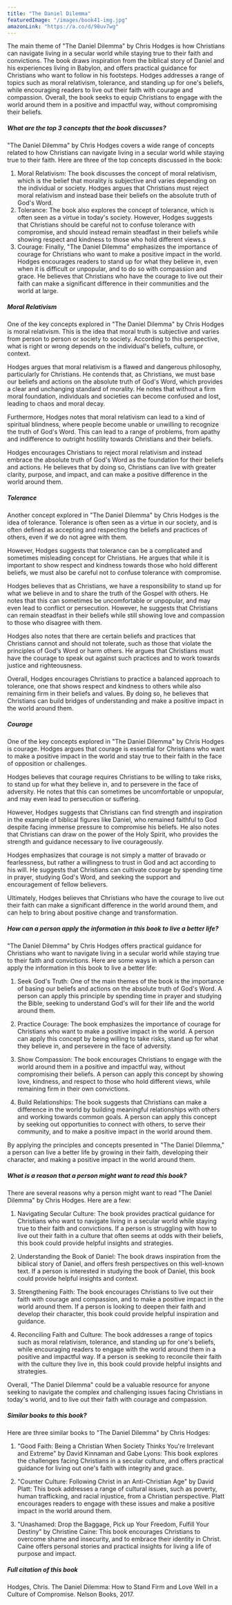 ```yaml
---
title: "The Daniel Dilemma"
featuredImage: "/images/book41-img.jpg"
amazonLink: "https://a.co/d/98uv7wg"
---
```


<!-- Main Theme Details -->

The main theme of "The Daniel Dilemma" by Chris Hodges is how
Christians can navigate living in a secular world while staying true
to their faith and convictions. The book draws inspiration from the
biblical story of Daniel and his experiences living in Babylon, and
offers practical guidance for Christians who want to follow in his
footsteps. Hodges addresses a range of topics such as moral
relativism, tolerance, and standing up for one's beliefs, while
encouraging readers to live out their faith with courage and
compassion. Overall, the book seeks to equip Christians to engage
with the world around them in a positive and impactful way, without
compromising their beliefs.

##### What are the top 3 concepts that the book discusses?

"The Daniel Dilemma" by Chris Hodges covers a wide range of concepts
related to how Christians can navigate living in a secular world
while staying true to their faith. Here are three of the top
concepts discussed in the book:

1. Moral Relativism: The book discusses the concept of moral
   relativism, which is the belief that morality is subjective and
   varies depending on the individual or society. Hodges argues that
   Christians must reject moral relativism and instead base their
   beliefs on the absolute truth of God's Word.
1. Tolerance: The book also explores the concept of tolerance, which
   is often seen as a virtue in today's society. However, Hodges
   suggests that Christians should be careful not to confuse
   tolerance with compromise, and should instead remain steadfast in
   their beliefs while showing respect and kindness to those who hold
   different views.s
1. Courage: Finally, "The Daniel Dilemma" emphasizes the importance
   of courage for Christians who want to make a positive impact in
   the world. Hodges encourages readers to stand up for what they
   believe in, even when it is difficult or unpopular, and to do so
   with compassion and grace. He believes that Christians who have
   the courage to live out their faith can make a significant
   difference in their communities and the world at large.

##### Moral Relativism

One of the key concepts explored in "The Daniel Dilemma" by Chris Hodges is moral relativism. This is the idea that moral truth is subjective and varies from person to person or society to society. According to this perspective, what is right or wrong depends on the individual's beliefs, culture, or context.

Hodges argues that moral relativism is a flawed and dangerous philosophy, particularly for Christians. He contends that, as Christians, we must base our beliefs and actions on the absolute truth of God's Word, which provides a clear and unchanging standard of morality. He notes that without a firm moral foundation, individuals and societies can become confused and lost, leading to chaos and moral decay.

Furthermore, Hodges notes that moral relativism can lead to a kind of spiritual blindness, where people become unable or unwilling to recognize the truth of God's Word. This can lead to a range of problems, from apathy and indifference to outright hostility towards Christians and their beliefs.

Hodges encourages Christians to reject moral relativism and instead embrace the absolute truth of God's Word as the foundation for their beliefs and actions. He believes that by doing so, Christians can live with greater clarity, purpose, and impact, and can make a positive difference in the world around them.

##### Tolerance

Another concept explored in "The Daniel Dilemma" by Chris Hodges is the idea of tolerance. Tolerance is often seen as a virtue in our society, and is often defined as accepting and respecting the beliefs and practices of others, even if we do not agree with them.

However, Hodges suggests that tolerance can be a complicated and sometimes misleading concept for Christians. He argues that while it is important to show respect and kindness towards those who hold different beliefs, we must also be careful not to confuse tolerance with compromise.

Hodges believes that as Christians, we have a responsibility to stand up for what we believe in and to share the truth of the Gospel with others. He notes that this can sometimes be uncomfortable or unpopular, and may even lead to conflict or persecution. However, he suggests that Christians can remain steadfast in their beliefs while still showing love and compassion to those who disagree with them.

Hodges also notes that there are certain beliefs and practices that Christians cannot and should not tolerate, such as those that violate the principles of God's Word or harm others. He argues that Christians must have the courage to speak out against such practices and to work towards justice and righteousness.

Overall, Hodges encourages Christians to practice a balanced approach to tolerance, one that shows respect and kindness to others while also remaining firm in their beliefs and values. By doing so, he believes that Christians can build bridges of understanding and make a positive impact in the world around them.

##### Courage

One of the key concepts explored in "The Daniel Dilemma" by Chris Hodges is courage. Hodges argues that courage is essential for Christians who want to make a positive impact in the world and stay true to their faith in the face of opposition or challenges.

Hodges believes that courage requires Christians to be willing to take risks, to stand up for what they believe in, and to persevere in the face of adversity. He notes that this can sometimes be uncomfortable or unpopular, and may even lead to persecution or suffering.

However, Hodges suggests that Christians can find strength and inspiration in the example of biblical figures like Daniel, who remained faithful to God despite facing immense pressure to compromise his beliefs. He also notes that Christians can draw on the power of the Holy Spirit, who provides the strength and guidance necessary to live courageously.

Hodges emphasizes that courage is not simply a matter of bravado or fearlessness, but rather a willingness to trust in God and act according to his will. He suggests that Christians can cultivate courage by spending time in prayer, studying God's Word, and seeking the support and encouragement of fellow believers.

Ultimately, Hodges believes that Christians who have the courage to live out their faith can make a significant difference in the world around them, and can help to bring about positive change and transformation.


##### How can a person apply the information in this book to live a better life?

"The Daniel Dilemma" by Chris Hodges offers practical guidance for Christians who want to navigate living in a secular world while staying true to their faith and convictions. Here are some ways in which a person can apply the information in this book to live a better life:

1. Seek God's Truth: One of the main themes of the book is the importance of basing our beliefs and actions on the absolute truth of God's Word. A person can apply this principle by spending time in prayer and studying the Bible, seeking to understand God's will for their life and the world around them.

2. Practice Courage: The book emphasizes the importance of courage for Christians who want to make a positive impact in the world. A person can apply this concept by being willing to take risks, stand up for what they believe in, and persevere in the face of adversity.

3. Show Compassion: The book encourages Christians to engage with the world around them in a positive and impactful way, without compromising their beliefs. A person can apply this concept by showing love, kindness, and respect to those who hold different views, while remaining firm in their own convictions.

4. Build Relationships: The book suggests that Christians can make a difference in the world by building meaningful relationships with others and working towards common goals. A person can apply this concept by seeking out opportunities to connect with others, to serve their community, and to make a positive impact in the world around them.

By applying the principles and concepts presented in "The Daniel Dilemma," a person can live a better life by growing in their faith, developing their character, and making a positive impact in the world around them.


##### What is a reason that a person might want to read this book?
There are several reasons why a person might want to read "The Daniel Dilemma" by Chris Hodges. Here are a few:

1. Navigating Secular Culture: The book provides practical guidance for Christians who want to navigate living in a secular world while staying true to their faith and convictions. If a person is struggling with how to live out their faith in a culture that often seems at odds with their beliefs, this book could provide helpful insights and strategies.

2. Understanding the Book of Daniel: The book draws inspiration from the biblical story of Daniel, and offers fresh perspectives on this well-known text. If a person is interested in studying the book of Daniel, this book could provide helpful insights and context.

3. Strengthening Faith: The book encourages Christians to live out their faith with courage and compassion, and to make a positive impact in the world around them. If a person is looking to deepen their faith and develop their character, this book could provide helpful inspiration and guidance.

4. Reconciling Faith and Culture: The book addresses a range of topics such as moral relativism, tolerance, and standing up for one's beliefs, while encouraging readers to engage with the world around them in a positive and impactful way. If a person is seeking to reconcile their faith with the culture they live in, this book could provide helpful insights and strategies.

Overall, "The Daniel Dilemma" could be a valuable resource for anyone seeking to navigate the complex and challenging issues facing Christians in today's world, and to live out their faith with courage and compassion.


##### Similar books to this book?
Here are three similar books to "The Daniel Dilemma" by Chris Hodges:

1. "Good Faith: Being a Christian When Society Thinks You're Irrelevant and Extreme" by David Kinnaman and Gabe Lyons: This book explores the challenges facing Christians in a secular culture, and offers practical guidance for living out one's faith with integrity and grace.

2. "Counter Culture: Following Christ in an Anti-Christian Age" by David Platt: This book addresses a range of cultural issues, such as poverty, human trafficking, and racial injustice, from a Christian perspective. Platt encourages readers to engage with these issues and make a positive impact in the world around them.

3. "Unashamed: Drop the Baggage, Pick up Your Freedom, Fulfill Your Destiny" by Christine Caine: This book encourages Christians to overcome shame and insecurity, and to embrace their identity in Christ. Caine offers personal stories and practical insights for living a life of purpose and impact.

##### Full citation of this book

Hodges, Chris. The Daniel Dilemma: How to Stand Firm and Love Well in a Culture of Compromise. Nelson Books, 2017.